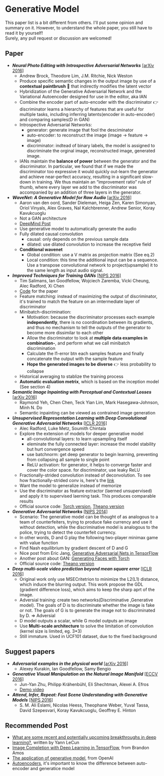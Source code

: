 # Generative Model
This paper list is a bit different from others. I'll put some opinion and summary on it. However, to understand the whole paper, you still have to read it by yourself!    
Surely, any pull request or discussion are welcomed!

## Paper
- ***Neural Photo Editing with Introspective Adversarial Networks*** [[arXiv 2016]](http://arxiv.org/abs/1609.07093)
  - Andrew Brock, Theodore Lim, J.M. Ritchie, Nick Weston
  - Produce specific semantic changes in the output image by use of a **contextual paintbrush** :art: that indirectly modifies the latent vector
  - Hybridization of the Generative Adversarial Network and the  Variational Autoencoder designed for use in the editor, aka IAN
  - Combine the encoder part of auto-encoder with the discriminator :point_right: discriminator learns a hierarchy of features that are useful for multiple tasks, including inferring latents(encoder in auto-encoder) and comparing samples(D in GAN) 
  - Introspective Adversarial Networks: 
    - generator: generate image that fool the desciminator
    - auto-encoder: to reconstruct the image (image -> feature -> image)
    - dixcriminator: indtead of binary labels, the model is assigned to discriminate the orginal image, reconstructed image, generated image. 
  - IANs maintain the **balance of power** between the generator and the discriminator. In particular, we found that if we made the discriminator too expressive it would quickly out-learn the generator and achieve near-perfect accuracy, resulting in a significant slow-down in training. We thus maintain an “improvement ratio” rule of thumb, where every layer we add to the discriminator was
accompanied by an addition of three layers in the generator.
- ***WaveNet: A Generative Model for Raw Audio*** [[arXiv 2016]](http://128.84.21.199/abs/1609.03499)
  - Aaron van den oord, Sander Dieleman, Heiga Zen, Karen Simonyan, Oriol Vinyals, Alex Graves, Nal Kalchbrenner, Andrew Senior, Koray Kavukcuoglu
  - Not a GAN architecture
  - [DeepMind Post](https://deepmind.com/blog/wavenet-generative-model-raw-audio/)
  - Use generative model to automatically generate the audio
  - Fully dilated causal convolution
    - causal: only depends on the previous sample data
    - dilated: use dilated convolution to increase the receptive field
  - **Conditional wavenet**
    - Global condition: use a V matrix as projection matrix (See eq.2)
    - Local condition: this time the additional input can be a sequence. Use a transpose convolutional network to project(upsample) it to the same length as input audio signal.
- ***Improved Techniques for Training GANs*** [[NIPS 2016]](https://arxiv.org/abs/1606.03498)
  - Tim Salimans, Ian Goodfellow, Wojciech Zaremba, Vicki Cheung, Alec Radford, Xi Chen
  - [Code](https://github.com/openai/improved-gan) for the paper
  - Feature matching: instead of maximizing the output of discriminator, it's trained to match the feature on an imtermediate layer of discriminator
  - Minibatch-discrimination: 
    - Motivation: because the discriminator processes each example **independently**, there is no coordination between its gradients, and thus no mechanism to tell the outputs of the generator to become more dissimilar to each other
    - Allow the discriminator to look at **multiple data examples in combination-**, and perform what we call minibatch discrimination
    - Calculate the l1-error btn each samples feature and finally concatenate the output with the sample feature
    - **Hope the generated images to be diverse** :point_right: less probability to collapse
  - Historical averaging to stablize the training process
  - **Automatic evaluation metrix**, which is based on the inception model (See section 4)
- ***Semantic Image Inpainting with Perceptual and Contextual Losses*** [[arXiv 2016]](https://arxiv.org/abs/1607.07539)
  - Raymond Yeh, Chen Chen, Teck Yian Lim, Mark Hasegawa-Johnson, Minh N. Do
  - Semantic inpainting can be viewed as contrained image generation
- ***Unsupervised Representation Learning with Deep Convolutional Generative Adversarial Networks*** [[ICLR 2016]](https://arxiv.org/abs/1511.06434)
  - Alec Radford, Luke Metz, Soumith Chintala
  - Explore the extension of models for deeper generative model
    - all-convolutional layers: to learn upsampling itself
    - eleminate the fully connected layer: increase the model stability but hurt convergence speed
    - use batchnorm: get deep generator to begin learning, preventing from collapsing all sample to single point
    - ReLU activation: for generator, it helps to converge faster and cover the color space. for discriminator, use leaky ReLU
  - Fractionally-strided convolution instead of deconvolution. To see how fractionally-strided conv is, here's the [link](https://github.com/vdumoulin/conv_arithmetic)
  - Want the model to generalize instead of memorize
  - Use the discriminator as feature extractor (laerned unsupervised) and apply it to supervised laerning task. This produces comparable results
  - Official source code: [Torch version](https://github.com/soumith/dcgan.torch), [Theano version](https://github.com/Newmu/dcgan_code)
- ***Generative Adversarial Networks*** [[NIPS 2014]](https://arxiv.org/abs/1406.2661)
  - Scenario: The generative model can be thought of as analogous to a team of counterfeiters, trying to produce fake currency and use it without detection, while the discriminative model is analogous to the police, trying to detect the counterfeit currency.
  - In other words, D and G play the following two-player minimax game with value function
  - Find Nash equilibrium by gradient descent of D and G
  - Nice post from Eric Jang, [Generative Adversarial Nets in TensorFlow](http://blog.evjang.com/2016/06/generative-adversarial-nets-in.html)
  - Another post about GAN: [Generating Faces with Torch](http://torch.ch/blog/2015/11/13/gan.html)
  - Official source code: [Theano version](https://github.com/goodfeli/adversarial)
- ***Deep multi-scale video prediction beyond mean square error*** [[ICLR 2016]](https://arxiv.org/abs/1511.05440)
  - Original work only use MSECritetrion to minimize the L2(L1) distance, which induce the blurring output. This work propose the GDL (gradient difference loss), which aims to keep the sharp aprt of the image.
  - Adversial training: create two networks(Discriminative ,Generative model). The goals of D is to discriminate whether the image is fake or not. The goals of G is to generate the image not to discriminated by D. => Adversial
  - D model outputs a scalar, while G model outputs an image
  - Use **Multi-scale architecture** to solve the limitation of convolution (kernel size is limited, eg. 3*3)
  - Still immature. Used in UCF101 dataset, due to the fixed background

## Suggest papers
- ***Adversarial examples in the physical world*** [[arXiv 2016]](https://arxiv.org/abs/1607.02533)
  - Alexey Kurakin, Ian Goodfellow, Samy Bengio  
- ***Generative Visual Manipulation on the Natural Image Manifold*** [[ECCV 2016]](https://people.eecs.berkeley.edu/~junyanz/projects/gvm/eccv16_gvm.pdf)
  - Jun-Yan Zhu, Philipp Krähenbühl, Eli Shechtman, Alexei A. Efros
  - [Demo video](https://www.youtube.com/watch?v=9c4z6YsBGQ0)
- ***Attend, Infer, Repeat: Fast Scene Understanding with Generative Models*** [[NIPS 2016]](http://arxiv.org/abs/1603.08575)
  - S. M. Ali Eslami, Nicolas Heess, Theophane Weber, Yuval Tassa, David Szepesvari, Koray Kavukcuoglu, Geoffrey E. Hinton

## Recommended Post  
- [What are some recent and potentially upcoming breakthroughs in deep learning?](https://www.quora.com/What-are-some-recent-and-potentially-upcoming-breakthroughs-in-deep-learning/answer/Yann-LeCun?srid=nZuy), written by Yann LeCun
- [Image Completion with Deep Learning in TensorFlow](http://bamos.github.io/2016/08/09/deep-completion/), from Brandon Amos
- [The application of generative model](https://openai.com/blog/generative-models/#going-forward), from OpenAI
- [Autoencoders](http://ufldl.stanford.edu/tutorial/unsupervised/Autoencoders/), it's important to know the difference between auto-encoder and generatice model
